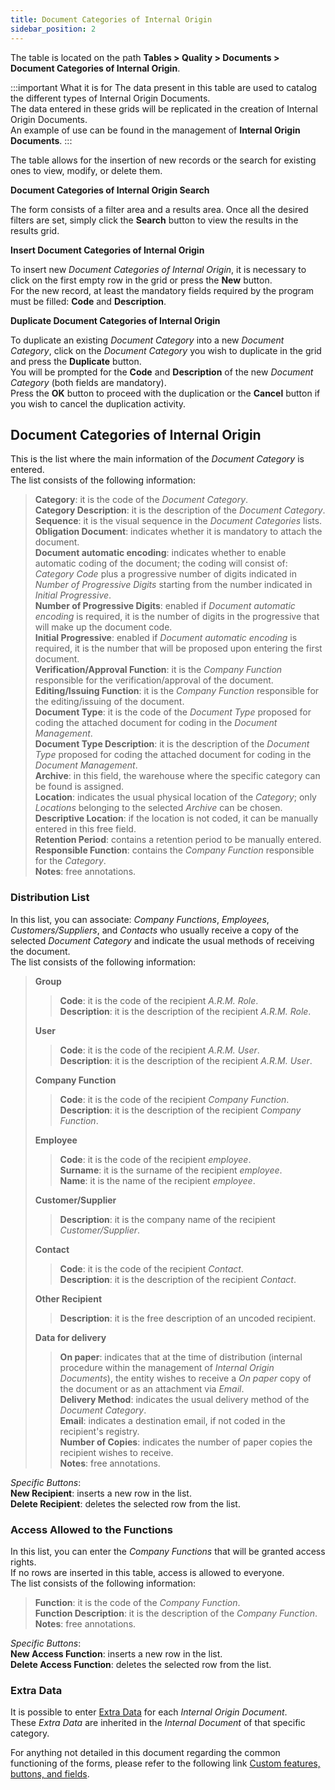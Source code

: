 ```yaml
---
title: Document Categories of Internal Origin
sidebar_position: 2
---
```


The table is located on the path **Tables > Quality > Documents > Document Categories of Internal Origin**.

:::important What it is for
The data present in this table are used to catalog the different types of Internal Origin Documents.   
The data entered in these grids will be replicated in the creation of Internal Origin Documents.   
An example of use can be found in the management of **Internal Origin Documents**.
:::

The table allows for the insertion of new records or the search for existing ones to view, modify, or delete them.

**Document Categories of Internal Origin Search**

The form consists of a filter area and a results area. Once all the desired filters are set, simply click the **Search** button to view the results in the results grid.

**Insert Document Categories of Internal Origin**

To insert new *Document Categories of Internal Origin*, it is necessary to click on the first empty row in the grid or press the **New** button.   
For the new record, at least the mandatory fields required by the program must be filled: **Code** and **Description**.

**Duplicate Document Categories of Internal Origin**

To duplicate an existing *Document Category* into a new *Document Category*, click on the *Document Category* you wish to duplicate in the grid and press the **Duplicate** button.   
You will be prompted for the **Code** and **Description** of the new *Document Category* (both fields are mandatory).   
Press the **OK** button to proceed with the duplication or the **Cancel** button if you wish to cancel the duplication activity.

## Document Categories of Internal Origin

This is the list where the main information of the *Document Category* is entered.   
The list consists of the following information:   
> **Category**: it is the code of the *Document Category*.   
> **Category Description**: it is the description of the *Document Category*.   
> **Sequence**: it is the visual sequence in the *Document Categories* lists.   
> **Obligation Document**: indicates whether it is mandatory to attach the document.   
> **Document automatic encoding**: indicates whether to enable automatic coding of the document; the coding will consist of: *Category Code* plus a progressive number of digits indicated in *Number of Progressive Digits* starting from the number indicated in *Initial Progressive*.   
> **Number of Progressive Digits**: enabled if *Document automatic encoding* is required, it is the number of digits in the progressive that will make up the document code.   
> **Initial Progressive**: enabled if *Document automatic encoding* is required, it is the number that will be proposed upon entering the first document.   
> **Verification/Approval Function**: it is the *Company Function* responsible for the verification/approval of the document.   
> **Editing/Issuing Function**: it is the *Company Function* responsible for the editing/issuing of the document.   
> **Document Type**: it is the code of the *Document Type* proposed for coding the attached document for coding in the *Document Management*.   
> **Document Type Description**: it is the description of the *Document Type* proposed for coding the attached document for coding in the *Document Management*.   
> **Archive**: in this field, the warehouse where the specific category can be found is assigned.   
> **Location**: indicates the usual physical location of the *Category*; only *Locations* belonging to the selected *Archive* can be chosen.   
> **Descriptive Location**: if the location is not coded, it can be manually entered in this free field.   
> **Retention Period**: contains a retention period to be manually entered.   
> **Responsible Function**: contains the *Company Function* responsible for the *Category*.   
> **Notes**: free annotations.

### Distribution List 

In this list, you can associate: *Company Functions*, *Employees*, *Customers/Suppliers*, and *Contacts* who usually receive a copy of the selected *Document Category* and indicate the usual methods of receiving the document.   
The list consists of the following information:   
> **Group**   
>> **Code**: it is the code of the recipient *A.R.M. Role*.   
>> **Description**: it is the description of the recipient *A.R.M. Role*.   
>
> **User**   
>> **Code**: it is the code of the recipient *A.R.M. User*.   
>> **Description**: it is the description of the recipient *A.R.M. User*.   
>
> **Company Function**   
>> **Code**: it is the code of the recipient *Company Function*.   
>> **Description**: it is the description of the recipient *Company Function*.   
>
> **Employee**   
>> **Code**: it is the code of the recipient *employee*.   
>> **Surname**: it is the surname of the recipient *employee*.   
>> **Name**: it is the name of the recipient *employee*.   
>
> **Customer/Supplier**   
>> **Description**: it is the company name of the recipient *Customer/Supplier*.   
>
> **Contact**   
>> **Code**: it is the code of the recipient *Contact*.   
>> **Description**: it is the description of the recipient *Contact*.   
>
> **Other Recipient**   
>> **Description**: it is the free description of an uncoded recipient.   
>
> **Data for delivery**   
>> **On paper**: indicates that at the time of distribution (internal procedure within the management of *Internal Origin Documents*), the entity wishes to receive a *On paper* copy of the document or as an attachment via *Email*.   
>> **Delivery Method**: indicates the usual delivery method of the *Document Category*.   
>> **Email**: indicates a destination email, if not coded in the recipient's registry.   
>> **Number of Copies**: indicates the number of paper copies the recipient wishes to receive.   
>> **Notes**: free annotations.   

*Specific Buttons*:      
**New Recipient**: inserts a new row in the list.   
**Delete Recipient**: deletes the selected row from the list.   

### Access Allowed to the Functions 
In this list, you can enter the *Company Functions* that will be granted access rights.   
If no rows are inserted in this table, access is allowed to everyone.   
The list consists of the following information:   
> **Function**: it is the code of the *Company Function*.   
> **Function Description**: it is the description of the *Company Function*.   
> **Notes**: free annotations.

*Specific Buttons*:      
**New Access Function**: inserts a new row in the list.   
**Delete Access Function**: deletes the selected row from the list.   

### Extra Data 
It is possible to enter [Extra Data](/docs/configurations/utility/extra-data/extradata/new-extradata) for each *Internal Origin Document*.   
These *Extra Data* are inherited in the *Internal Document* of that specific category.   

For anything not detailed in this document regarding the common functioning of the forms, please refer to the following link [Custom features, buttons, and fields](/docs/guide/common).